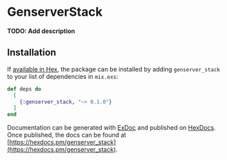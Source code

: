 # GenserverStack

**TODO: Add description**

## Installation

If [available in Hex](https://hex.pm/docs/publish), the package can be installed
by adding `genserver_stack` to your list of dependencies in `mix.exs`:

```elixir
def deps do
  [
    {:genserver_stack, "~> 0.1.0"}
  ]
end
```

Documentation can be generated with [ExDoc](https://github.com/elixir-lang/ex_doc)
and published on [HexDocs](https://hexdocs.pm). Once published, the docs can
be found at [https://hexdocs.pm/genserver_stack](https://hexdocs.pm/genserver_stack).

